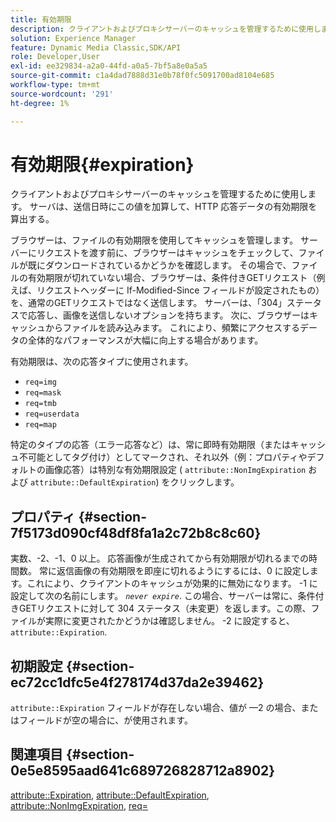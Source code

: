 ```yaml
---
title: 有効期限
description: クライアントおよびプロキシサーバーのキャッシュを管理するために使用します。 サーバは、送信日時にこの値を加算して、HTTP 応答データの有効期限を算出する。
solution: Experience Manager
feature: Dynamic Media Classic,SDK/API
role: Developer,User
exl-id: ee329834-a2a0-44fd-a0a5-7bf5a8e0a5a5
source-git-commit: c1a4dad7888d31e0b78f0fc5091700ad8104e685
workflow-type: tm+mt
source-wordcount: '291'
ht-degree: 1%

---
```


# 有効期限{#expiration}

クライアントおよびプロキシサーバーのキャッシュを管理するために使用します。 サーバは、送信日時にこの値を加算して、HTTP 応答データの有効期限を算出する。

ブラウザーは、ファイルの有効期限を使用してキャッシュを管理します。 サーバーにリクエストを渡す前に、ブラウザーはキャッシュをチェックして、ファイルが既にダウンロードされているかどうかを確認します。 その場合で、ファイルの有効期限が切れていない場合、ブラウザーは、条件付きGETリクエスト（例えば、リクエストヘッダーに If-Modified-Since フィールドが設定されたもの）を、通常のGETリクエストではなく送信します。 サーバーは、「304」ステータスで応答し、画像を送信しないオプションを持ちます。 次に、ブラウザーはキャッシュからファイルを読み込みます。 これにより、頻繁にアクセスするデータの全体的なパフォーマンスが大幅に向上する場合があります。

有効期限は、次の応答タイプに使用されます。

* `req=img`
* `req=mask`
* `req=tmb`
* `req=userdata`
* `req=map`

特定のタイプの応答（エラー応答など）は、常に即時有効期限（またはキャッシュ不可能としてタグ付け）としてマークされ、それ以外（例：プロパティやデフォルトの画像応答）は特別な有効期限設定 ( `attribute::NonImgExpiration` および `attribute::DefaultExpiration`) をクリックします。

## プロパティ {#section-7f5173d090cf48df8fa1a2c72b8c8c60}

実数、-2、-1、0 以上。 応答画像が生成されてから有効期限が切れるまでの時間数。 常に返信画像の有効期限を即座に切れるようにするには、0 に設定します。これにより、クライアントのキャッシュが効果的に無効になります。 -1 に設定して次の名前にします。 *`never expire`*. この場合、サーバーは常に、条件付きGETリクエストに対して 304 ステータス（未変更）を返します。この際、ファイルが実際に変更されたかどうかは確認しません。 -2 に設定すると、 `attribute::Expiration`.

## 初期設定 {#section-ec72cc1dfc5e4f278174d37da2e39462}

`attribute::Expiration` フィールドが存在しない場合、値が —2 の場合、またはフィールドが空の場合に、が使用されます。

## 関連項目 {#section-0e5e8595aad641c689726828712a8902}

[attribute::Expiration](../../../../../../is-api/image-catalog/image-serving-api-ref/c-image-catalog-reference/c-attributes-reference/r-expiration.md#reference-a0bf4686425d4e00b8014c4950fb62b7), [attribute::DefaultExpiration](../../../../../../is-api/image-catalog/image-serving-api-ref/c-image-catalog-reference/c-attributes-reference/r-defaultexpiration.md#reference-0526166fab654fceb243b75d1ea4f0cf), [attribute::NonImgExpiration](../../../../../../is-api/image-catalog/image-serving-api-ref/c-image-catalog-reference/c-attributes-reference/r-nonimgexpiration.md#reference-a8066cd0d24b4ea98100ade4821f1f9d), [req=](../../../../../../is-api/http-ref/image-serving-api-ref/c-http-protocol-reference/c-command-reference/r-req/r-req.md#reference-907cdb4a97034db7ad94695f25552e76)
